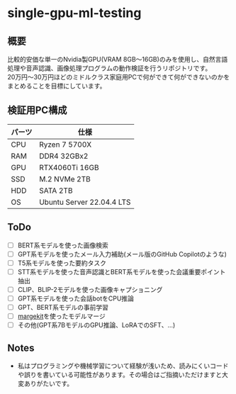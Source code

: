 # single-gpu-ml-testing
## 概要
比較的安価な単一のNvidia製GPU(VRAM 8GB～16GB)のみを使用し、自然言語処理や音声認識、画像処理プログラムの動作検証を行うリポジトリです。  
20万円～30万円ほどのミドルクラス家庭用PCで何ができて何ができないのかをまとめることを目標にしています。

## 検証用PC構成
| パーツ | 仕様 |
|--------|------|
| CPU | Ryzen 7 5700X |
| RAM | DDR4 32GBx2 |
| GPU | RTX4060Ti 16GB |
| SSD | M.2 NVMe 2TB |
| HDD | SATA 2TB |
| OS | Ubuntu Server 22.04.4 LTS |

## ToDo
- [ ] BERT系モデルを使った画像検索
- [ ] GPT系モデルを使ったメール入力補助(メール版のGitHub Copilotのような)
- [ ] T5系モデルを使った要約タスク
- [ ] STT系モデルを使った音声認識とBERT系モデルを使った会議重要ポイント抽出
- [ ] CLIP、BLIP-2モデルを使った画像キャプショニング
- [ ] GPT系モデルを使った会話botをCPU推論
- [ ] GPT、BERT系モデルの事前学習
- [ ] [margekit](https://github.com/arcee-ai/mergekit)を使ったモデルマージ
- [ ] その他(GPT系7BモデルのGPU推論、LoRAでのSFT、...)

## Notes
- 私はプログラミングや機械学習について経験が浅いため、読みにくいコードや誤りを書いている可能性があります。その場合はご指摘いただけますと大変ありがたいです。
